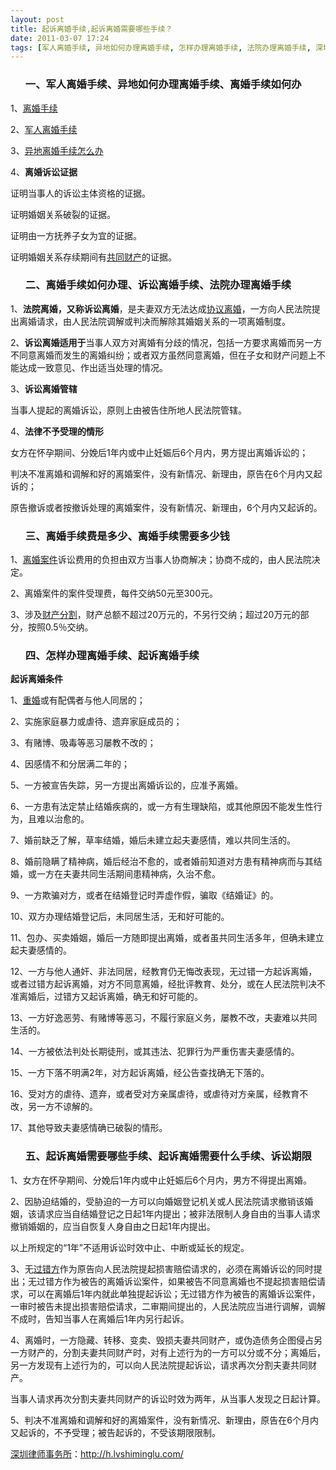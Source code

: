 ```yaml
---
layout: post
title: 起诉离婚手续,起诉离婚需要哪些手续？
date: 2011-03-07 17:24
tags: [军人离婚手续, 异地如何办理离婚手续, 怎样办理离婚手续, 法院办理离婚手续, 深圳婚姻律师咨询, 离婚手续, 离婚手续如何办, 离婚手续如何办理, 离婚手续费是多少, 离婚手续需要多少钱, 诉讼离婚手续, 起诉离婚需要什么手续]
---
```

<ol>
<h3>一、军人离婚手续、异地如何办理离婚手续、离婚手续如何办</h3>
</ol>
1、<a href="http://h.lvshiminglu.com/law/tag/%E7%A6%BB%E5%A9%9A%E6%89%8B%E7%BB%AD" target="_blank">离婚手续</a>

2、<a href="http://www.110.com/falv/hunyin/lihun/junrenlihun/2010/0629/684.html" target="_blank">军人离婚手续</a>

3、<a href="http://h.lvshiminglu.com/law/164.html" target="_blank">异地离婚手续怎么办</a>

4、<strong>离婚诉讼证据</strong>

证明当事人的诉讼主体资格的证据。

证明婚姻关系破裂的证据。

证明由一方抚养子女为宜的证据。

证明婚姻关系存续期间有<a href="http://h.lvshiminglu.com/law/168.html" target="_blank">共同财产</a>的证据。
<ol>
<h3>二、离婚手续如何办理、诉讼离婚手续、法院办理离婚手续</h3>
</ol>
1、<strong>法院离婚，又称诉讼离婚</strong>，是夫妻双方无法达成<a href="http://h.lvshiminglu.com/law/662.html" target="_blank">协议离婚</a>，一方向人民法院提出离婚请求，由人民法院调解或判决而解除其婚姻关系的一项离婚制度。

2、<strong>诉讼离婚适用于</strong>当事人双方对离婚有分歧的情况，包括一方要求离婚而另一方不同意离婚而发生的离婚纠纷；或者双方虽然同意离婚，但在子女和财产问题上不能达成一致意见、作出适当处理的情况。

3、<strong>诉讼离婚管辖</strong>

当事人提起的离婚诉讼，原则上由被告住所地人民法院管辖。

4、<strong>法律不予受理的情形</strong>

女方在怀孕期间、分娩后1年内或中止妊娠后6个月内，男方提出离婚诉讼的；

判决不准离婚和调解和好的离婚案件，没有新情况、新理由，原告在6个月内又起诉的；

原告撤诉或者按撤诉处理的离婚案件，没有新情况、新理由，6个月内又起诉的。
<ol>
<h3>三、离婚手续费是多少、离婚手续需要多少钱</h3>
</ol>
1、<a href="http://h.lvshiminglu.com/law/tag/%E7%A6%BB%E5%A9%9A%E6%A1%88%E4%BB%B6" target="_blank">离婚案件</a>诉讼费用的负担由双方当事人协商解决；协商不成的，由人民法院决定。

2、离婚案件的案件受理费，每件交纳50元至300元。

3、涉及<a href="http://h.lvshiminglu.com/law/tag/%E7%A6%BB%E5%A9%9A%E8%B4%A2%E4%BA%A7%E5%88%86%E5%89%B2" target="_blank">财产分割</a>，财产总额不超过20万元的，不另行交纳；超过20万元的部分，按照0.5％交纳。
<ol>
<h3>四、怎样办理离婚手续、起诉离婚手续</h3>
</ol>
<strong>起诉离婚条件</strong>

1、<a href="http://h.lvshiminglu.com/law/163.html" target="_blank">重婚</a>或有配偶者与他人同居的；

2、实施家庭暴力或虐待、遗弃家庭成员的；

3、有赌博、吸毒等恶习屡教不改的；

4、因感情不和分居满二年的；

5、一方被宣告失踪，另一方提出离婚诉讼的，应准予离婚。

6、一方患有法定禁止结婚疾病的，或一方有生理缺陷，或其他原因不能发生性行为，且难以治愈的。

7、婚前缺乏了解，草率结婚，婚后未建立起夫妻感情，难以共同生活的。

8、婚前隐瞒了精神病，婚后经治不愈的，或者婚前知道对方患有精神病而与其结婚，或一方在夫妻共同生活期间患精神病，久治不愈。

9、一方欺骗对方，或者在结婚登记时弄虚作假，骗取《结婚证》的。

10、双方办理结婚登记后，未同居生活，无和好可能的。

11、包办、买卖婚姻，婚后一方随即提出离婚，或者虽共同生活多年，但确未建立起夫妻感情的。

12、一方与他人通奸、非法同居，经教育仍无悔改表现，无过错一方起诉离婚，或者过错方起诉离婚，对方不同意离婚，经批评教育、处分，或在人民法院判决不准离婚后，过错方又起诉离婚，确无和好可能的。

13、一方好逸恶劳、有赌博等恶习，不履行家庭义务，屡教不改，夫妻难以共同生活的。

14、一方被依法判处长期徒刑，或其违法、犯罪行为严重伤害夫妻感情的。

15、一方下落不明满2年，对方起诉离婚，经公告查找确无下落的。

16、受对方的虐待、遗弃，或者受对方亲属虐待，或虐待对方亲属，经教育不改，另一方不谅解的。

17、其他导致夫妻感情确已破裂的情形。
<ol>
<h3>五、起诉离婚需要哪些手续、起诉离婚需要什么手续、诉讼期限</h3>
</ol>
1、女方在怀孕期间、分娩后1年内或中止妊娠后6个月内，男方不得提出离婚。

2、因胁迫结婚的，受胁迫的一方可以向婚姻登记机关或人民法院请求撤销该婚姻，该请求应当自结婚登记之日起1年内提出；被非法限制人身自由的当事人请求撤销婚姻的，应当自恢复人身自由之日起1年内提出。

以上所规定的“1年”不适用诉讼时效中止、中断或延长的规定。

3、无<a href="http://h.lvshiminglu.com/law/642.html" target="_blank">过错方</a>作为原告向人民法院提起损害赔偿请求的，必须在离婚诉讼的同时提出；无过错方作为被告的离婚诉讼案件，如果被告不同意离婚也不提起损害赔偿请求，可以在离婚后1年内就此单独提起诉讼；无过错方作为被告的离婚诉讼案件，一审时被告未提出损害赔偿请求，二审期间提出的，人民法院应当进行调解，调解不成时，告知当事人在离婚后1年内另行起诉。

4、离婚时，一方隐藏、转移、变卖、毁损夫妻共同财产，或伪造债务企图侵占另一方财产的，分割夫妻共同财产时，对有上述行为的一方可以分或不分；离婚后，另一方发现有上述行为的，可以向人民法院提起诉讼，请求再次分割夫妻共同财产。

当事人请求再次分割夫妻共同财产的诉讼时效为两年，从当事人发现之日起计算。

5、判决不准离婚和调解和好的离婚案件，没有新情况、新理由，原告在6个月内又起诉的，不予受理；被告起诉的，不受该期限限制。

<a href="http://h.lvshiminglu.com/">深圳律师事务所</a>：<a href="http://h.lvshiminglu.com/">http://h.lvshiminglu.com/</a>

